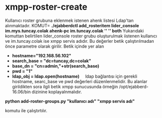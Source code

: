 # xmpp-roster-create

Kullanıcı roster grubuna eklenmek istenen ahenk listesi Ldap'tan alınmaktadır. 
KOMUT= **./ejabberdctl add_rosteritem lider_console im.mys.tuncay.colak  ahenk-pc im.tuncay.colak '' '' both**
Yukarıdaki komuttan belirtilen lider_console roster grubu oluşturulmak iistenen kullanıcı ve im.tuncay.colak ise xmpp servis adıdır. Bu değerler betik çalıştırılmadan önce parametre olarak girilir.
Betik içinde yer alan 
 
* **hostname="192.168.56.102"**
* **search_base = "dc=tuncay,dc=colak"**
* **base_dn = "cn=admin,"+str(search_base)**
* **pwd = "1"**
* **ldap_obj = ldap.open(hostname)**
    
ldap bağlantısı için gerekli 
hostname, searc_base ve pwd değerleri düzenlenmelidir.
Bu alanlar girildikten sora ilgli betik xmpp sunucusunda örneğin /opt/ejabberd-16.06/bin dizinine koplayalnmalıdır. 

**python add-roster-groups.py "kullanıcı adı" "xmpp servis adı"**

komutu ile çalıştırtılır.
